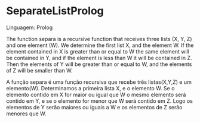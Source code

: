 # SeparateListProlog
Linguagem: Prolog

The function separa is a recursive function that receives three lists (X, Y, Z) and one element (W). We determine the first list X, and the element W.
If the element contained in X is greater than or equal to W the same element will be contained in Y, and if the element is less than W it will be contained in Z.
Then the elements of Y will be greater than or equal to W, and the elements of Z will be smaller than W.

A função separa é uma função recursiva que recebe três listas(X,Y,Z) e um elemento(W). Determinamos a primeira lista X, e o elemento W. Se o elemento contido em X for maior ou igual que W o mesmo elemento será contido em Y, e se o elemento for menor que W será contido em Z. Logo os elementos de Y serão maiores ou iguais a W e os elementos de Z serão menores que W.

